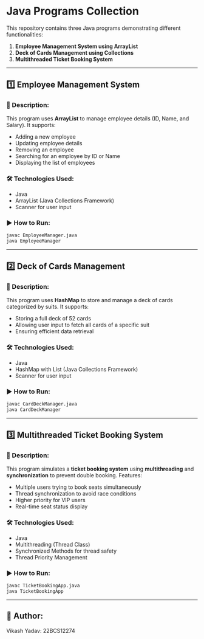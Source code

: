 # Java Programs Collection

This repository contains three Java programs demonstrating different functionalities:

1. **Employee Management System using ArrayList**
2. **Deck of Cards Management using Collections**
3. **Multithreaded Ticket Booking System**

---

## 1️⃣ Employee Management System

### 📌 Description:
This program uses **ArrayList** to manage employee details (ID, Name, and Salary). It supports:
- Adding a new employee
- Updating employee details
- Removing an employee
- Searching for an employee by ID or Name
- Displaying the list of employees

### 🛠️ Technologies Used:
- Java
- ArrayList (Java Collections Framework)
- Scanner for user input

### ▶️ How to Run:
```bash
javac EmployeeManager.java
java EmployeeManager
```

---

## 2️⃣ Deck of Cards Management

### 📌 Description:
This program uses **HashMap** to store and manage a deck of cards categorized by suits. It supports:
- Storing a full deck of 52 cards
- Allowing user input to fetch all cards of a specific suit
- Ensuring efficient data retrieval

### 🛠️ Technologies Used:
- Java
- HashMap with List (Java Collections Framework)
- Scanner for user input

### ▶️ How to Run:
```bash
javac CardDeckManager.java
java CardDeckManager
```

---

## 3️⃣ Multithreaded Ticket Booking System

### 📌 Description:
This program simulates a **ticket booking system** using **multithreading** and **synchronization** to prevent double booking. Features:
- Multiple users trying to book seats simultaneously
- Thread synchronization to avoid race conditions
- Higher priority for VIP users
- Real-time seat status display

### 🛠️ Technologies Used:
- Java
- Multithreading (Thread Class)
- Synchronized Methods for thread safety
- Thread Priority Management

### ▶️ How to Run:
```bash
javac TicketBookingApp.java
java TicketBookingApp
```

---

## 📌 Author:
Vikash Yadav: 22BCS12274
